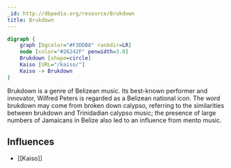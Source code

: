 ```yaml
---
_id: http://dbpedia.org/resource/Brukdown
title: Brukdown
---
```


```dot
digraph {
	graph [bgcolor="#F3DDB8" rankdir=LR]
	node [color="#26242F" penwidth=3.0]
	Brukdown [shape=circle]
	Kaiso [URL="/kaiso/"]
	Kaiso -> Brukdown
}
```

Brukdown is a genre of Belizean music. Its best-known performer and innovator, Wilfred Peters is regarded as a Belizean national icon. The word brukdown may come from broken down calypso, referring to the similarities between brukdown and Trinidadian calypso music; the presence of large numbers of Jamaicans in Belize also led to an influence from mento music.

## Influences

- [[Kaiso]]
